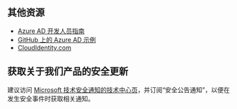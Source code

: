 ## <a name="additional-resources"></a>其他资源
- [Azure AD 开发人员指南](../articles/active-directory/develop/azure-ad-developers-guide.md)
- [GitHub 上的 Azure AD 示例](https://github.com/Azure-Samples/?utf8=%E2%9C%93&query=active-directory)
- [CloudIdentity.com](http://cloudidentity.com)

## <a name="get-security-updates-for-our-products"></a>获取关于我们产品的安全更新
建议访问 [Microsoft 技术安全通知的技术中心页](https://technet.microsoft.com/security/dd252948)，并订阅“安全公告通知”，以便在发生安全事件时获取相关通知。

<!-- ms.date: 09/06/2018 -->